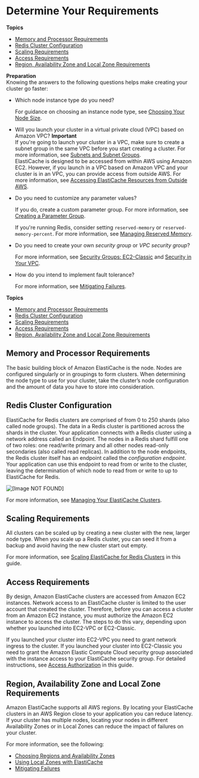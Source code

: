 # Determine Your Requirements<a name="cluster-create-determine-requirements"></a>

**Topics**
+ [Memory and Processor Requirements](#cluster-create-determine-requirements-memory)
+ [Redis Cluster Configuration](#redis-cluster-configuration)
+ [Scaling Requirements](#cluster-create-determine-requirements-scaling)
+ [Access Requirements](#cluster-create-determine-requirements-access)
+ [Region, Availability Zone and Local Zone Requirements](#cluster-create-determine-requirements-region)

**Preparation**  
Knowing the answers to the following questions helps make creating your cluster go faster:
+ Which node instance type do you need?

  For guidance on choosing an instance node type, see [Choosing Your Node Size](nodes-select-size.md#CacheNodes.SelectSize)\.
+ Will you launch your cluster in a virtual private cloud \(VPC\) based on Amazon VPC? 
**Important**  
If you're going to launch your cluster in a VPC, make sure to create a subnet group in the same VPC before you start creating a cluster\. For more information, see [Subnets and Subnet Groups](SubnetGroups.md)\.  
ElastiCache is designed to be accessed from within AWS using Amazon EC2\. However, if you launch in a VPC based on Amazon VPC and your cluster is in an VPC, you can provide access from outside AWS\. For more information, see [Accessing ElastiCache Resources from Outside AWS](accessing-elasticache.md#access-from-outside-aws)\.
+ Do you need to customize any parameter values?

  If you do, create a custom parameter group\. For more information, see [Creating a Parameter Group](ParameterGroups.Creating.md)\.

   If you're running Redis, consider setting `reserved-memory` or `reserved-memory-percent`\. For more information, see [Managing Reserved Memory](redis-memory-management.md)\.
+ Do you need to create your own *security group* or *VPC security group*? 

  For more information, see [Security Groups: EC2\-Classic](SecurityGroups.md) and [Security in Your VPC](https://docs.aws.amazon.com/vpc/latest/userguide/VPC_Security.html)\.
+ How do you intend to implement fault tolerance?

  For more information, see [Mitigating Failures](FaultTolerance.md)\.

**Topics**
+ [Memory and Processor Requirements](#cluster-create-determine-requirements-memory)
+ [Redis Cluster Configuration](#redis-cluster-configuration)
+ [Scaling Requirements](#cluster-create-determine-requirements-scaling)
+ [Access Requirements](#cluster-create-determine-requirements-access)
+ [Region, Availability Zone and Local Zone Requirements](#cluster-create-determine-requirements-region)

## Memory and Processor Requirements<a name="cluster-create-determine-requirements-memory"></a>

The basic building block of Amazon ElastiCache is the node\. Nodes are configured singularly or in groupings to form clusters\. When determining the node type to use for your cluster, take the cluster’s node configuration and the amount of data you have to store into consideration\.

## Redis Cluster Configuration<a name="redis-cluster-configuration"></a>

ElastiCache for Redis clusters are comprised of from 0 to 250 shards \(also called node groups\)\. The data in a Redis cluster is partitioned across the shards in the cluster\. Your application connects with a Redis cluster using a network address called an Endpoint\. The nodes in a Redis shard fulfill one of two roles: one read/write primary and all other nodes read\-only secondaries \(also called read replicas\)\. In addition to the node endpoints, the Redis cluster itself has an endpoint called the *configuration endpoint*\. Your application can use this endpoint to read from or write to the cluster, leaving the determination of which node to read from or write to up to ElastiCache for Redis\. 

![\[Image NOT FOUND\]](http://docs.aws.amazon.com/AmazonElastiCache/latest/red-ug/images/ElastiCacheClusters-Redis-ClustersRGs.png)

For more information, see [Managing Your ElastiCache Clusters](Clusters.md)\.

## Scaling Requirements<a name="cluster-create-determine-requirements-scaling"></a>

All clusters can be scaled up by creating a new cluster with the new, larger node type\. When you scale up a Redis cluster, you can seed it from a backup and avoid having the new cluster start out empty\.

For more information, see [Scaling ElastiCache for Redis Clusters](Scaling.md) in this guide\.

## Access Requirements<a name="cluster-create-determine-requirements-access"></a>

By design, Amazon ElastiCache clusters are accessed from Amazon EC2 instances\. Network access to an ElastiCache cluster is limited to the user account that created the cluster\. Therefore, before you can access a cluster from an Amazon EC2 instance, you must authorize the Amazon EC2 instance to access the cluster\. The steps to do this vary, depending upon whether you launched into EC2\-VPC or EC2\-Classic\.

If you launched your cluster into EC2\-VPC you need to grant network ingress to the cluster\. If you launched your cluster into EC2\-Classic you need to grant the Amazon Elastic Compute Cloud security group associated with the instance access to your ElastiCache security group\. For detailed instructions, see [Access Authorization](GettingStarted.AuthorizeAccess.md) in this guide\.

## Region, Availability Zone and Local Zone Requirements<a name="cluster-create-determine-requirements-region"></a>

Amazon ElastiCache supports all AWS regions\. By locating your ElastiCache clusters in an AWS Region close to your application you can reduce latency\. If your cluster has multiple nodes, locating your nodes in different Availability Zones or in Local Zones can reduce the impact of failures on your cluster\.

For more information, see the following:
+ [Choosing Regions and Availability Zones](RegionsAndAZs.md)
+ [Using Local Zones with ElastiCache ](Local_zones.md)
+ [Mitigating Failures](FaultTolerance.md)